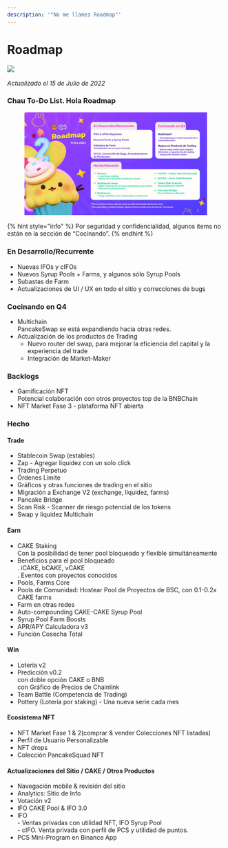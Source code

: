 ```yaml
---
description: '"No me llames Roadmap"'
---
```


# Roadmap



![](https://gblobscdn.gitbook.com/assets%2F-MHREX7DHcljbY5IkjgJ%2F-MbKS2mFRDg91ZWCu1Fz%2F-MbKZINH3Atuv5bv2dPZ%2Fdocs%20masthead%20\(19\).png?alt=media\&token=a39e0778-1eab-43da-b421-195e3c54d70e)



_Actualizado el 15 de Julio de 2022_

### Chau To-Do List. Hola Roadmap

<figure><img src=".gitbook/assets/image (2).png" alt=""><figcaption></figcaption></figure>

{% hint style="info" %}
Por seguridad y confidencialidad, algunos ítems no están en la sección de “Cocinando”.
{% endhint %}

### En Desarrollo/Recurrente

* Nuevas IFOs y cIFOs
* Nuevos Syrup Pools + Farms, y algunos sólo Syrup Pools
* Subastas de Farm
* Actualizaciones de UI / UX en todo el sitio y correcciones de bugs

### Cocinando en Q4

* Multichain\
  PancakeSwap se está expandiendo hacia otras redes.
* Actualización de los productos de Trading
  * Nuevo router del swap, para mejorar la eficiencia del capital y la experiencia del trade
  * Integración de Market-Maker

### Backlogs

* Gamificación NFT\
  Potencial colaboración con otros proyectos top de la BNBChain
* NFT Market Fase 3 - plataforma NFT abierta

### Hecho

#### Trade

* Stablecoin Swap (estables)
* Zap - Agregar liquidez con un solo click
* Trading Perpetuo
* Órdenes Límite
* Gráficos y otras funciones de trading en el sitio
* Migración a Exchange V2 (exchange, liquidez, farms)
* Pancake Bridge
* Scan Risk - Scanner de riesgo potencial de los tokens
* Swap y liquidez Multichain

#### Earn

* CAKE Staking\
  Con la posibilidad de tener pool bloqueado y flexible simultáneamente
* Beneficios para el pool bloqueado\
  . iCAKE, bCAKE, vCAKE\
  . Eventos con proyectos conocidos
* Pools, Farms Core&#x20;
* Pools de Comunidad: Hostear Pool de Proyectos de BSC, con 0.1-0.2x CAKE farms
* Farm en otras redes
* Auto-compounding CAKE-CAKE Syrup Pool
* Syrup Pool Farm Boosts
* APR/APY Calculadora v3
* Función Cosecha Total

#### Win

* Lotería v2
* Predicción v0.2\
  con doble opción CAKE o BNB\
  con Gráfico de Precios de Chainlink
* Team Battle (Competencia de Trading)
* Pottery (Lotería por staking) - Una nueva serie cada mes

#### Ecosistema NFT

* NFT Market Fase 1 & 2(comprar & vender Colecciones NFT listadas)
* Perfil de Usuario Personalizable
* NFT drops
* Colección PancakeSquad NFT

#### Actualizaciones del Sitio  / CAKE / Otros Productos

* Navegación mobile & revisión del sitio
* Analytics: Sitio de Info
* Votación v2
* IFO CAKE Pool & IFO 3.0
* IFO\
  \- Ventas privadas con utilidad NFT, IFO Syrup Pool\
  \- cIFO. Venta privada con perfil de PCS y utilidad de puntos.
* PCS Mini-Program en Binance App
